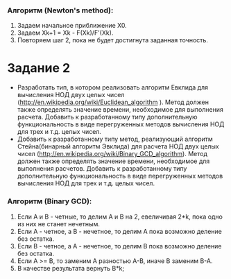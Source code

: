 ### Алгоритм (Newton's method):
1. Задаем начальное приближение X0.
2. Задаем Xk+1 = Xk - F(Xk)/F'(Xk).
3. Повторяем шаг 2, пока не будет достигнута заданная точность.

# Задание 2
 - Разработать тип, в котором реализовать алгоритм Евклида для вычисления НОД двух целых чисел (http://en.wikipedia.org/wiki/Euclidean_algorithm ). Метод должен также определять значение времени, необходимое для выполнения расчета. Добавить к разработанному типу дополнительную функциональность в виде перегруженных методов вычисления НОД для трех и т.д. целых чисел.
 - Добавить к разработанному типу метод, реализующий алгоритм Стейна(бинарный алгоритм Эвклида) для расчета НОД двух целых чисел (http://en.wikipedia.org/wiki/Binary_GCD_algorithm). Метод должен также определять значение времени, необходимое для выполнения расчетов. Добавить к разработанному типу дополнительную функциональность в виде перегруженных методов вычисления НОД для трех и т.д. целых чисел.

### Алгоритм (Binary GCD):
 1. Если A и B - четные, то делим A и B на 2, евеличивая 2*k, пока одно из них не станет нечетным.
 2. Если A - четное, а B - нечетное, то делим A пока возможно деление без остатка.
 3. Если B - четное, а A - нечетное, то делим B пока возможно деление без остатка.
 4. Если A >= B, то заменим A разностью A-B, иначе B заменим B-A.
 5. В качестве результата вернуть B*k;
